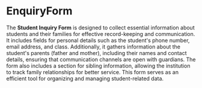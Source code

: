 # EnquiryForm

The **Student Inquiry Form** is designed to collect essential information about students and their families for effective record-keeping and communication. It includes fields for personal details such as the student's phone number, email address, and class. Additionally, it gathers information about the student's parents (father and mother), including their names and contact details, ensuring that communication channels are open with guardians. The form also includes a section for sibling information, allowing the institution to track family relationships for better service. This form serves as an efficient tool for organizing and managing student-related data.
